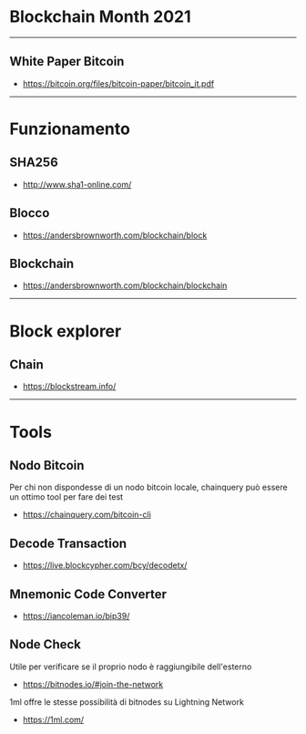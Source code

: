 # Blockchain Month 2021

------

## White Paper Bitcoin
- https://bitcoin.org/files/bitcoin-paper/bitcoin_it.pdf

------

# Funzionamento

## SHA256
- http://www.sha1-online.com/

## Blocco
- https://andersbrownworth.com/blockchain/block

## Blockchain
- https://andersbrownworth.com/blockchain/blockchain

------

# Block explorer

## Chain

- https://blockstream.info/

------

# Tools

## Nodo Bitcoin
Per chi non dispondesse di un nodo bitcoin locale, chainquery può essere un ottimo tool per fare dei test

- https://chainquery.com/bitcoin-cli

## Decode Transaction

- https://live.blockcypher.com/bcy/decodetx/

## Mnemonic Code Converter

- https://iancoleman.io/bip39/

## Node Check

Utile per verificare se il proprio nodo è raggiungibile dell'esterno

- https://bitnodes.io/#join-the-network

1ml offre le stesse possibilità di bitnodes su Lightning Network

- https://1ml.com/

